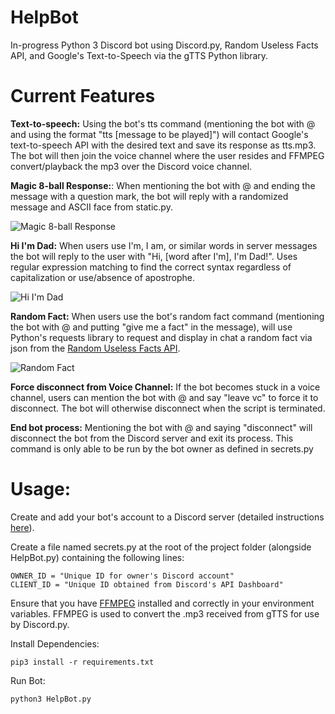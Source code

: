 # HelpBot

In-progress Python 3 Discord bot using Discord.py, Random Useless Facts API, and Google's Text-to-Speech via the gTTS Python library.

# Current Features

**Text-to-speech:** Using the bot's tts command (mentioning the bot with @ and using the format "tts [message to be played]") will contact Google's text-to-speech API with the desired text and save its response as tts.mp3. The bot will then join the voice channel where the user resides and FFMPEG convert/playback the mp3 over the Discord voice channel. 

**Magic 8-ball Response:**: When mentioning the bot with @ and ending the message with a question mark, the bot will reply with a randomized message and ASCII face from static.py. 

![Magic 8-ball Response](https://i.imgur.com/t6o6sX7.png "Magic 8-ball Response")

**Hi I'm Dad:** When users use I'm, I am, or similar words in server messages the bot will reply to the user with "Hi, [word after I'm], I'm Dad!". Uses regular expression matching to find the correct syntax regardless of capitalization or use/absence of apostrophe. 

![Hi I'm Dad](https://i.imgur.com/moSN30M.png "Hi I'm Dad")

**Random Fact:** When users use the bot's random fact command (mentioning the bot with @ and putting "give me a fact" in the message), will use Python's requests library to request and display in chat a random fact via json from the [Random Useless Facts API](https://uselessfacts.jsph.pl/). 

![Random Fact](https://i.imgur.com/fqSh4ZS.png "Random Fact")

**Force disconnect from Voice Channel:** If the bot becomes stuck in a voice channel, users can mention the bot with @ and say "leave vc" to force it to disconnect. The bot will otherwise disconnect when the script is terminated. 

**End bot process:** Mentioning the bot with @ and saying "disconnect" will disconnect the bot from the Discord server and exit its process. This command is only able to be run by the bot owner as defined in secrets.py

# Usage:

Create and add your bot's account to a Discord server (detailed instructions [here](https://discordpy.readthedocs.io/en/latest/discord.html)).

Create a file named secrets.py at the root of the project folder (alongside HelpBot.py) containing the following lines:

```
OWNER_ID = "Unique ID for owner's Discord account"
CLIENT_ID = "Unique ID obtained from Discord's API Dashboard"
```

Ensure that you have [FFMPEG](https://ffmpeg.org/) installed and correctly in your environment variables. FFMPEG is used to convert the .mp3 received from gTTS for use by Discord.py.

Install Dependencies:

```
pip3 install -r requirements.txt
```

Run Bot:

```
python3 HelpBot.py
```
